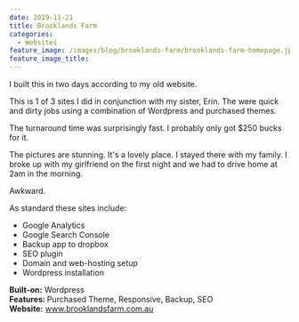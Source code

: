 ```yaml
---
date: 2019-11-21
title: Brooklands Farm
categories:
  - Websites
feature_image: /images/blog/brooklands-farm/brooklands-farm-homepage.jpg
feature_image_title: 
---
```

<p>
I built this in two days according to my old website.
</p>
<p>
This is 1 of 3 sites I did in conjunction with my sister, Erin. The were quick and dirty jobs using a combination of Wordpress and purchased themes.
</p>
<p>
The turnaround time was surprisingly fast. I probably only got $250 bucks for it.
</p>
<p>
The pictures are stunning. It's a lovely place. I stayed there with my family. I broke up with my girlfriend on the first night and we had to drive home at 2am in the morning.
</p>
<p>
Awkward.
</p>
<p>
As standard these sites include:
</p>
<ul>
  <li>Google Analytics</li>
  <li>Google Search Console</li>
  <li>Backup app to dropbox</li>
  <li>SEO plugin</li>
  <li>Domain and web-hosting setup</li>
  <li>Wordpress installation</li>
</ul>
<p>
<strong>Built-on:</strong> Wordpress<br />
<strong>Features: </strong> Purchased Theme, Responsive, Backup, SEO<br />
<strong>Website:</strong> <a href="http://www.brooklandsfarm.com.au/">www.brooklandsfarm.com.au</a>
</p>